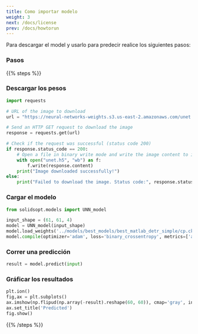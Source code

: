 ```yaml
---
title: Como importar modelo
weight: 3
next: /docs/license
prev: /docs/howtorun
---
```


Para descargar el model y usarlo para predecir realice los siguientes pasos:

### Pasos

{{% steps %}}

### Descargar los pesos

```python
import requests

# URL of the image to download
url = "https://neural-networks-weights.s3.us-east-2.amazonaws.com/unet.h5"

# Send an HTTP GET request to download the image
response = requests.get(url)

# Check if the request was successful (status code 200)
if response.status_code == 200:
    # Open a file in binary write mode and write the image content to it
    with open("unet.h5", "wb") as f:
        f.write(response.content)
    print("Image downloaded successfully!")
else:
    print("Failed to download the image. Status code:", response.status_code)
```

### Cargar el modelo

```python
from solidsopt.models import UNN_model

input_shape = (61, 61, 4)
model = UNN_model(input_shape)
model.load_weights('../models/best_models/best_matlab_detr_simple/cp.ckpt')
model.compile(optimizer='adam', loss='binary_crossentropy', metrics=['accuracy'])
```

### Correr una predicción

```python
result = model.predict(input)
```

### Gráficar los resultados
```python
plt.ion() 
fig,ax = plt.subplots()
ax.imshow(np.flipud(np.array(-result).reshape(60, 60)), cmap='gray', interpolation='none',norm=colors.Normalize(vmin=-1,vmax=0))
ax.set_title('Predicted')
fig.show()
```
{{% /steps %}}